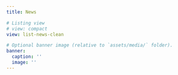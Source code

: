 ```yaml
---
title: News

# Listing view
# view: compact
view: list-news-clean

# Optional banner image (relative to `assets/media/` folder).
banner:
  caption: ''
  image: ''
---
```


<!-- ---
title: "News"

# Optional: Short one-sentence summary for homepage
excerpt: "Write a short one-sentence summary of this post here."

# Listing view on posts index page
view: compact

# Optional banner image (relative to `assets/media/` folder)
banner:
  caption: ''
  image: ''

# Optional categories, tags, or authors
categories: []
tags: []
authors: ["Admin"]

# Optional date override (defaults to file date)
date: 2025-10-15
--- -->
